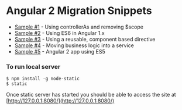 # Angular 2 Migration Snippets

- [Sample #1](https://github.com/jivinivan/angular-2-migration-demo/tree/master) - Using controllerAs and removing $scope
- [Sample #2](https://github.com/jivinivan/angular-2-migration-demo/tree/sample-2-es6-controller) - Using ES6 in Angular 1.x
- [Sample #3](https://github.com/jivinivan/angular-2-migration-demo/tree/sample-3-component-based-directive) - Using a reusable, component based directive
- [Sample #4](https://github.com/jivinivan/angular-2-migration-demo/tree/sample-4-business-logic-using-service) - Moving business logic into a service
- [Sample #5](https://github.com/jivinivan/angular-2-migration-demo/tree/sample-5-angular-2) - Angular 2 app using ES5

### To run local server

    $ npm install -g node-static
    $ static

Once static server has started you should be able to access the site at [http://127.0.0.1:8080/](http://127.0.0.1:8080/)
